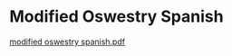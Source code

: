 # Modified Oswestry Spanish

[modified oswestry spanish.pdf](Modified%20Oswestry%20Spanish%20f34ba4af987041779e7b70d36ce862ae/modified_oswestry_spanish.pdf)